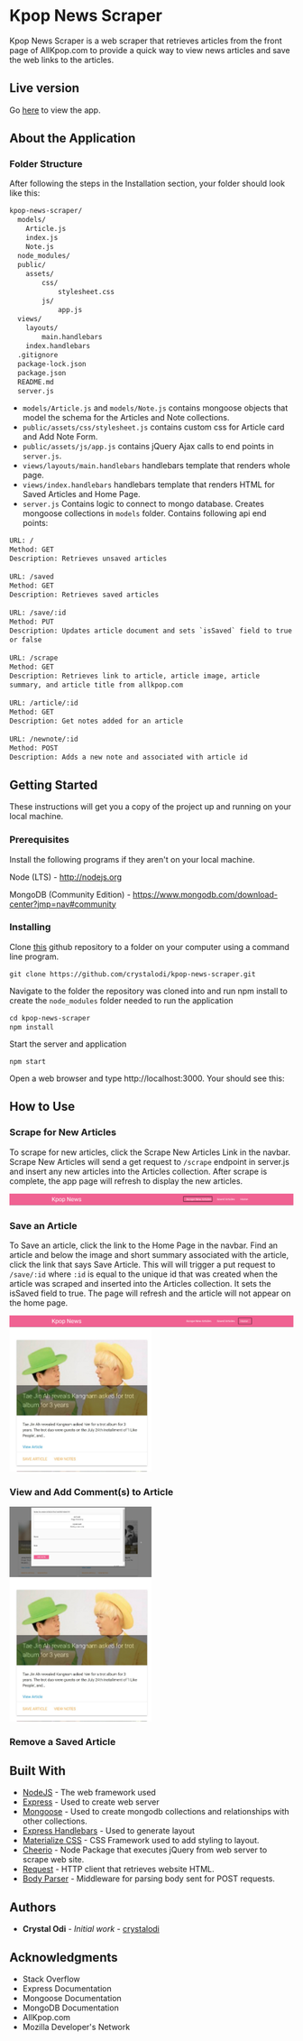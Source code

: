 # Kpop News Scraper

Kpop News Scraper is a web scraper that retrieves articles from the front page of AllKpop.com to provide a quick way to view news articles and save the web links to the articles.

## Live version
Go [here](https://polar-depths-15878.herokuapp.com/) to view the app.

## About the Application

### Folder Structure

After following the steps in the Installation section, your folder should look like this:

```
kpop-news-scraper/
  models/
    Article.js
    index.js
    Note.js
  node_modules/
  public/
    assets/
        css/
            stylesheet.css
        js/
            app.js
  views/
    layouts/
        main.handlebars
    index.handlebars
  .gitignore
  package-lock.json
  package.json
  README.md
  server.js
```
* `models/Article.js` and `models/Note.js` contains mongoose objects that model the schema for the Articles and Note collections.
* `public/assets/css/stylesheet.js` contains custom css for Article card and Add Note Form.
* `public/assets/js/app.js` contains jQuery Ajax calls to end points in `server.js`.
* `views/layouts/main.handlebars` handlebars template that renders whole page.
* `views/index.handlebars` handlebars template that renders HTML for Saved Articles and Home Page.
* `server.js` Contains logic to connect to mongo database. Creates mongoose collections in `models` folder. Contains following api end points:
```
URL: / 
Method: GET 
Description: Retrieves unsaved articles

URL: /saved
Method: GET 
Description: Retrieves saved articles

URL: /save/:id
Method: PUT
Description: Updates article document and sets `isSaved` field to true or false

URL: /scrape
Method: GET
Description: Retrieves link to article, article image, article summary, and article title from allkpop.com

URL: /article/:id
Method: GET
Description: Get notes added for an article

URL: /newnote/:id
Method: POST
Description: Adds a new note and associated with article id
```

## Getting Started

These instructions will get you a copy of the project up and running on your local machine.

### Prerequisites

Install the following programs if they aren't on your local machine.

Node (LTS) - http://nodejs.org

MongoDB (Community Edition) - https://www.mongodb.com/download-center?jmp=nav#community


### Installing

Clone [this](https://github.com/crystalodi/kpop-news-scraper.git) github repository to a folder on your computer using a command line program.

```
git clone https://github.com/crystalodi/kpop-news-scraper.git
```

Navigate to the folder the repository was cloned into and run npm install to create the `node_modules` folder needed to run the application

```
cd kpop-news-scraper
npm install
```

Start the server and application

```
npm start
```

Open a web browser and type http://localhost:3000. Your should see this:


## How to Use

### Scrape for New Articles
To scrape for new articles, click the Scrape New Articles Link in the navbar. Scrape New Articles will send a get request to `/scrape` endpoint in server.js and insert any new articles into the Articles collection. After scrape is complete, the app page will refresh to display the new articles.

<img src="https://raw.githubusercontent.com/crystalodi/kpop-news-scraper/master/images/navbar_1.png">

### Save an Article
To Save an article, click the link to the Home Page in the navbar. Find an article and below the image and short summary associated with the article, click the link that says Save Article. This will will trigger a put request to `/save/:id` where `:id` is equal to the unique id that was created when the article was scraped and inserted into the Articles collection. It sets the isSaved field to true. The page will refresh and the article will not appear on the home page.

<img src="https://raw.githubusercontent.com/crystalodi/kpop-news-scraper/master/images/navbar_3.png">


<img src="https://raw.githubusercontent.com/crystalodi/kpop-news-scraper/master/images/save_an_article.jpg" width="50%">


### View and Add Comment(s) to Article

<img src="https://raw.githubusercontent.com/crystalodi/kpop-news-scraper/master/images/view_add_comment.png" width="50%">


<img src="https://raw.githubusercontent.com/crystalodi/kpop-news-scraper/master/images/save_an_article.jpg" width="50%" height="100%">

### Remove a Saved Article

## Built With

* [NodeJS](https://nodejs.org/) - The web framework used
* [Express](https://expressjs.com/) - Used to create web server
* [Mongoose](http://mongoosejs.com/) - Used to create mongodb collections and relationships with other collections.
* [Express Handlebars](https://www.npmjs.com/package/express-handlebars/) - Used to generate layout
* [Materialize CSS](https://materializecss.com/) - CSS Framework used to add styling to layout.
* [Cheerio](https://www.npmjs.com/package/cheerio) - Node Package that executes jQuery from web server to scrape web site.
* [Request](https://www.npmjs.com/package/request) - HTTP client that retrieves website HTML.
* [Body Parser](https://www.npmjs.com/package/body-parser) - Middleware for parsing body sent for POST requests.

## Authors

* **Crystal Odi** - *Initial work* - [crystalodi](https://github.com/crystalodi)


## Acknowledgments

* Stack Overflow
* Express Documentation
* Mongoose Documentation
* MongoDB Documentation
* AllKpop.com
* Mozilla Developer's Network

